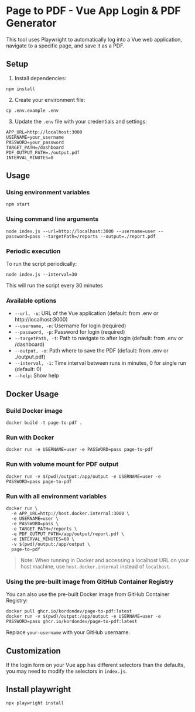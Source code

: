 # Page to PDF - Vue App Login & PDF Generator

This tool uses Playwright to automatically log into a Vue web application, navigate to a specific page, and save it as a PDF.

## Setup

1. Install dependencies:
```
npm install
```

2. Create your environment file:
```
cp .env.example .env
```

3. Update the `.env` file with your credentials and settings:
```
APP_URL=http://localhost:3000
USERNAME=your_username
PASSWORD=your_password 
TARGET_PATH=/dashboard
PDF_OUTPUT_PATH=./output.pdf
INTERVAL_MINUTES=0
```

## Usage

### Using environment variables

```
npm start
```

### Using command line arguments

```
node index.js --url=http://localhost:3000 --username=user --password=pass --targetPath=/reports --output=./report.pdf
```

### Periodic execution

To run the script periodically:

```
node index.js --interval=30
```

This will run the script every 30 minutes

### Available options

- `--url, -u`: URL of the Vue application (default: from .env or http://localhost:3000)
- `--username, -n`: Username for login (required)
- `--password, -p`: Password for login (required)
- `--targetPath, -t`: Path to navigate to after login (default: from .env or /dashboard)
- `--output, -o`: Path where to save the PDF (default: from .env or ./output.pdf)
- `--interval, -i`: Time interval between runs in minutes, 0 for single run (default: 0)
- `--help`: Show help

## Docker Usage

### Build Docker image

```
docker build -t page-to-pdf .
```

### Run with Docker

```
docker run -e USERNAME=user -e PASSWORD=pass page-to-pdf
```

### Run with volume mount for PDF output

```
docker run -v $(pwd)/output:/app/output -e USERNAME=user -e PASSWORD=pass page-to-pdf
```

### Run with all environment variables

```
docker run \
  -e APP_URL=http://host.docker.internal:3000 \
  -e USERNAME=user \
  -e PASSWORD=pass \
  -e TARGET_PATH=/reports \
  -e PDF_OUTPUT_PATH=/app/output/report.pdf \
  -e INTERVAL_MINUTES=60 \
  -v $(pwd)/output:/app/output \
  page-to-pdf
```

> Note: When running in Docker and accessing a localhost URL on your host machine, use `host.docker.internal` instead of `localhost`.

### Using the pre-built image from GitHub Container Registry

You can also use the pre-built Docker image from GitHub Container Registry:

```
docker pull ghcr.io/kordondev/page-to-pdf:latest
docker run -v $(pwd)/output:/app/output -e USERNAME=user -e PASSWORD=pass ghcr.io/kordondev/page-to-pdf:latest
```

Replace `your-username` with your GitHub username.

## Customization

If the login form on your Vue app has different selectors than the defaults, you may need to modify the selectors in `index.js`.

## Install playwright
`npx playwright install`
